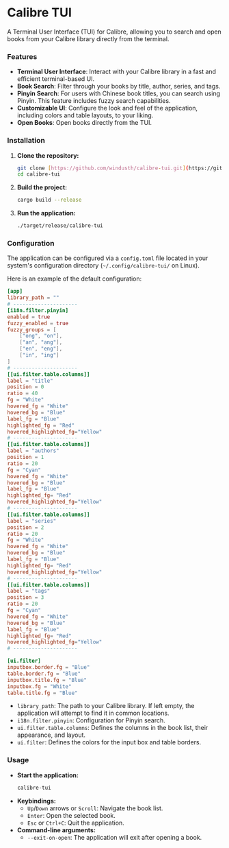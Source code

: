 # Calibre TUI

A Terminal User Interface (TUI) for Calibre, allowing you to search and open books from your Calibre library directly from the terminal.

### Features

* **Terminal User Interface**: Interact with your Calibre library in a fast and efficient terminal-based UI.
* **Book Search**: Filter through your books by title, author, series, and tags.
* **Pinyin Search**: For users with Chinese book titles, you can search using Pinyin. This feature includes fuzzy search capabilities.
* **Customizable UI**: Configure the look and feel of the application, including colors and table layouts, to your liking.
* **Open Books**: Open books directly from the TUI.

### Installation

1.  **Clone the repository:**
    ```bash
    git clone [https://github.com/windusth/calibre-tui.git](https://github.com/windusth/calibre-tui.git)
    cd calibre-tui
    ```
2.  **Build the project:**
    ```bash
    cargo build --release
    ```
3.  **Run the application:**
    ```bash
    ./target/release/calibre-tui
    ```

### Configuration

The application can be configured via a `config.toml` file located in your system's configuration directory (`~/.config/calibre-tui/` on Linux).

Here is an example of the default configuration:

```toml
[app]
library_path = ""
# ---------------------
[i18n.filter.pinyin]
enabled = true
fuzzy_enabled = true
fuzzy_groups = [
    ["ong", "on"],
    ["an", "ang"],
    ["en", "eng"],
    ["in", "ing"]
]
# ---------------------
[[ui.filter.table.columns]]
label = "title"
position = 0
ratio = 40
fg = "White"
hovered_fg = "White"
hovered_bg = "Blue"
label_fg = "Blue"
highlighted_fg = "Red"
hovered_highlighted_fg="Yellow"
# ---------------------
[[ui.filter.table.columns]]
label = "authors"
position = 1
ratio = 20
fg = "Cyan"
hovered_fg = "White"
hovered_bg = "Blue"
label_fg = "Blue"
highlighted_fg= "Red"
hovered_highlighted_fg="Yellow"
# ---------------------
[[ui.filter.table.columns]]
label = "series"
position = 2
ratio = 20
fg = "White"
hovered_fg = "White"
hovered_bg = "Blue"
label_fg = "Blue"
highlighted_fg= "Red"
hovered_highlighted_fg="Yellow"
# ---------------------
[[ui.filter.table.columns]]
label = "tags"
position = 3
ratio = 20
fg = "Cyan"
hovered_fg = "White"
hovered_bg = "Blue"
label_fg = "Blue"
highlighted_fg= "Red"
hovered_highlighted_fg="Yellow"
# ---------------------

[ui.filter]
inputbox.border.fg = "Blue"
table.border.fg = "Blue"
inputbox.title.fg = "Blue"
inputbox.fg = "White"
table.title.fg = "Blue"
```

* `library_path`: The path to your Calibre library. If left empty, the application will attempt to find it in common locations.
* `i18n.filter.pinyin`: Configuration for Pinyin search.
* `ui.filter.table.columns`: Defines the columns in the book list, their appearance, and layout.
* `ui.filter`: Defines the colors for the input box and table borders.

### Usage

* **Start the application:**
    ```bash
    calibre-tui
    ```
* **Keybindings:**
    * `Up`/`Down` arrows or `Scroll`: Navigate the book list.
    * `Enter`: Open the selected book.
    * `Esc` or `Ctrl+C`: Quit the application.
* **Command-line arguments:**
    * `--exit-on-open`: The application will exit after opening a book.
